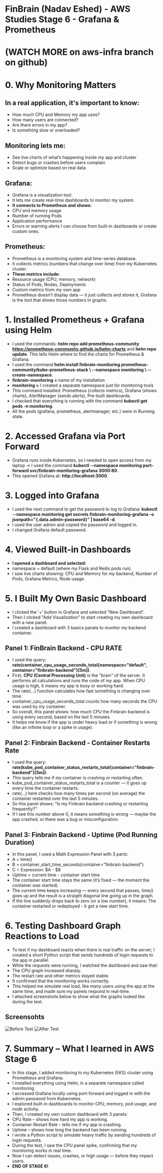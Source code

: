 # FinBrain (Nadav Eshed) - AWS Studies Stage 6 - Grafana & Prometheus
# (WATCH MORE on aws-infra branch on github)

# 0. Why Monitoring Matters

## In a real application, it's important to know:
- How much CPU and Memory my app uses?
- How many users are connected?
- Are there errors in my app?
- Is something slow or overloaded?

## Monitoring lets me:
- See live charts of what’s happening inside my app and cluster
- Detect bugs or crashes before users complain
- Scale or optimize based on real data

## Grafana:
- Grafana is a visualization tool.
- It lets me create real-time dashboards to monitor my system.
- **It connects to Prometheus and shows:**
- CPU and memory usage
- Number of running Pods
- Application performance 
- Errors or warning alerts
I can choose from built-in dashboards or create custom ones.

## Prometheus:
- Prometheus is a monitoring system and time-series database.
- It collects metrics (numbers that change over time) from my Kubernetes cluster.
- **These metrics include:**
- Resource usage (CPU, memory, network)
- Status of Pods, Nodes, Deployments
- Custom metrics from my own app
- Prometheus doesn’t display data — it just collects and stores it, Grafana is the tool that shows those numbers in graphs.

# 1. Installed Prometheus + Grafana using Helm
- I used the commands: **helm repo add prometheus-community https://prometheus-community.github.io/helm-charts** and **helm repo update**. This tells Helm where to find the charts for Prometheus & Grafana.
- I used the command **helm install finbrain-monitoring prometheus-community/kube-prometheus-stack \ --namespace monitoring \ --create-namespace**. 
- **finbrain-monitoring =** name of my installation
- **monitoring =** I created a separate namespace just for monitoring tools
- This command installed: Prometheus (collects metrics), Grafana (shows charts), AlertManager (sends alerts), Pre-built dashboards.
- I checked that everything is running with the command **kubectl get pods -n monitoring**.
- All the pods (grafana, prometheus, alertmanager, etc.) were in Running state.

# 2. Accessed Grafana via Port Forward
- Grafana runs inside Kubernetes, so I needed to open access from my laptop -> I used the command **kubectl --namespace monitoring port-forward svc/finbrain-monitoring-grafana 3000:80**.
- This opened Grafana at: **http://localhost:3000**.

# 3. Logged into Grafana
- I used the next command to get the password to log to Grafana: **kubectl --namespace monitoring get secrets finbrain-monitoring-grafana -o jsonpath="{.data.admin-password}" | base64 -d**.
- I used the user admin and copied the password and logged in.
- I changed Grafana default password.

# 4. Viewed Built-in Dashboards
- **I opened a dashboard and selected:**
- namespace = default (where my Flask and Redis pods run).
- I saw live charts showing: CPU and Memory for my backend, Number of Pods, Grafana Metrics, Node usage.

# 5. I Built My Own Basic Dashboard
- I clicked the '+' button in Grafana and selected "New Dashboard".
- Then I clicked "Add Visualization" to start creating my own dashboard with a new panel.
- I created a dashboard with 3 basics panels to monitor my backend container.

## Panel 1: FinBrain Backend - CPU RATE
- I used the query: **rate(container_cpu_usage_seconds_total{namespace="default", container="finbrain-backend"}[5m])**.
- First, **CPU (Central Processing Unit)** is the "brain" of the server. It performs all calculations and runs the code of my app. When CPU usage is high, it means my app is busy or working hard.
- The rate(...) function calculates how fast something is changing over time.
- container_cpu_usage_seconds_total counts how many seconds the CPU was used by my container.
- So overall, this panel shows: how much CPU the Finbrain backend is using every second, based on the last 5 minutes.
- It helps me know if the app is under heavy load or if something is wrong (like an infinite loop or a spike in usage).

## Panel 2: Finbrain Backend - Container Restarts Rate
- I used the query: **rate(kube_pod_container_status_restarts_total{container="finbrain-backend"}[5m])**.
- This query tells me if my container is crashing or restarting often.
- kube_pod_container_status_restarts_total is a counter — it goes up every time the container restarts.
- rate(...) here checks how many times per second (on average) the container restarted over the last 5 minutes.
- So this panel shows: "Is my Finbrain backend crashing or restarting frequently?"
- If I see this number above 0, it means something is wrong — maybe the app crashed, or there was a bug or misconfiguration.

## Panel 3: Finbrain Backend - Uptime (Pod Running Duration)
- In this panel, I used a Math Expression Panel with 3 parts:
- A = time()
- B = container_start_time_seconds{container="finbrain-backend"}
- C = Expression: $A - $B
- Uptime = current time - container start time
- The container start time stays the same (it’s fixed — the moment the container was started).
- The current time keeps increasing — every second that passes, time() goes up and the result is a straight diagonal line going up in the graph.
- If the line suddenly drops back to zero (or a low number), it means: The container restarted or redeployed - it got a new start time.

# 6. Testing Dashboard Graph Reactions to Load
- To test if my dashboard reacts when there is real traffic on the server, I created a short Python script that sends hundreds of login requests to the app in parallel.
- While the requests were running, I watched the dashboard and saw that:
- The CPU graph increased sharply.
- The restart rate and other metrics stayed stable.
- It confirmed that the monitoring works correctly.
- This helped me simulate real load, like many users using the app at the same time, and made sure my panels respond in real-time.
- I attached screenshots below to show what the graphs looked like during the test.

## Screensohts
![Before Test](...)
![After Test](...)

# 7. Summary – What I learned in AWS Stage 6
- In this stage, I added monitoring to my Kubernetes (EKS) cluster using Prometheus and Grafana.
- I installed everything using Helm, in a separate namespace called monitoring.
- I accessed Grafana locally using port-forward and logged in with the admin password from Kubernetes.
- I explored built-in dashboards to monitor CPU, memory, pod usage, and node activity.
- Then, I created my own custom dashboard with 3 panels:
- CPU Rate – shows how hard my app is working.
- Container Restart Rate – tells me if my app is crashing.
- Uptime – shows how long the backend has been running.
- I wrote a Python script to simulate heavy traffic by sending hundreds of login requests.
- During the test, I saw the CPU panel spike, confirming that my monitoring works in real time.
- Now I can detect issues, crashes, or high usage — before they impact users.
- **END OF STAGE 6!**